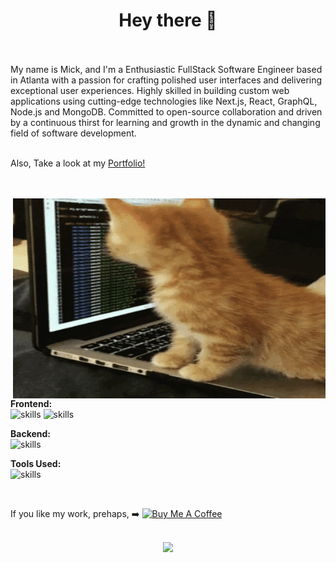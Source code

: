 <h1 align='center'> Hey there 👋 </h1>
<br>
<!-- <a href="https://discord.gg/Parasytekosm#8380">
  <img align="left" width="22px" src="https://raw.githubusercontent.com/peterthehan/peterthehan/master/assets/discord.svg" /> -->
<!-- <a href="https://www.linkedin.com/">
  <img align="left" width="22px" src="https://raw.githubusercontent.com/peterthehan/peterthehan/master/assets/linkedin.svg" />
</a>   -->
<br> 
My name is Mick, and I'm a Enthusiastic FullStack Software Engineer based in Atlanta with a passion for crafting polished user interfaces
and delivering exceptional user experiences. Highly skilled in building custom web applications using
cutting-edge technologies like Next.js, React, GraphQL, Node.js and MongoDB. Committed to open-source
collaboration and driven by a continuous thirst for learning and growth in the dynamic and changing field of software
development.

 <br>
  <br>

Also, Take a look at my <a href="https://www.mickdev.me/" target="_blank">Portfolio!</a>

 <br>
 <br>
 
 <img align="right" alt="GIF" src="/giphy.gif" width="500" height="320" />
                                                                                                                                                                                                                              
**Frontend:**                                                                                                                                    
<img src="https://skillicons.dev/icons?i=html,js,ts,react,nextjs,electron" alt="skills" style="width:220px;"/>
<img src="https://skillicons.dev/icons?i=babel,jquery,threejs,css,bootstrap,tailwind" alt="skills" style="width:220px;"/>

**Backend:**                                                                                                                                                                  
<img src="https://skillicons.dev/icons?i=nodejs,express,graphql,mongodb,firebase,mysql" alt="skills" style="width:220px;"/>
                                                                                                            
**Tools Used:**                                                                                                                                                                            
<img src="https://skillicons.dev/icons?i=vscode,git,heroku,jest,figma,md" alt="skills" style="width:220px;"/>
                                                                                                                                           
<br> 

If you like my work, prehaps, ➡️
<a href="https://www.buymeacoffee.com/micklitodev" target="_blank"><img src="https://cdn.buymeacoffee.com/buttons/v2/default-red.png" alt="Buy Me A Coffee" width="150" ></a>
<br>
<br>
<p align="center"> <img src="https://github-readme-streak-stats.herokuapp.com?user=micklitodev&theme=tokyonight&date_format=M%20j%5B%2C%20Y%5D" />

